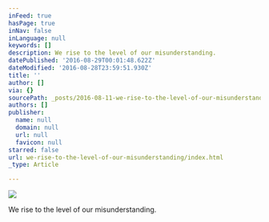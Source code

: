 ```yaml
---
inFeed: true
hasPage: true
inNav: false
inLanguage: null
keywords: []
description: We rise to the level of our misunderstanding.
datePublished: '2016-08-29T00:01:48.622Z'
dateModified: '2016-08-28T23:59:51.930Z'
title: ''
author: []
via: {}
sourcePath: _posts/2016-08-11-we-rise-to-the-level-of-our-misunderstanding.md
authors: []
publisher:
  name: null
  domain: null
  url: null
  favicon: null
starred: false
url: we-rise-to-the-level-of-our-misunderstanding/index.html
_type: Article

---
```

![](https://the-grid-user-content.s3-us-west-2.amazonaws.com/148bb5ce-013c-4531-b9ae-4c81cc150faf.jpg)

We rise to the level of our misunderstanding.